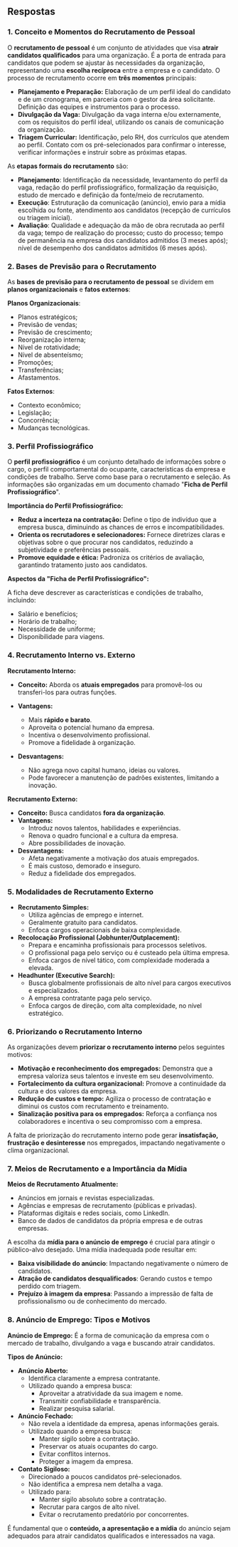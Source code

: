 ## Respostas

### 1. Conceito e Momentos do Recrutamento de Pessoal

O **recrutamento de pessoal** é um conjunto de atividades que visa **atrair candidatos qualificados** para uma organização. É a porta de entrada para candidatos que podem se ajustar às necessidades da organização, representando uma **escolha recíproca** entre a empresa e o candidato. O processo de recrutamento ocorre em **três momentos** principais:

- **Planejamento e Preparação:** Elaboração de um perfil ideal do candidato e de um cronograma, em parceria com o gestor da área solicitante. Definição das equipes e instrumentos para o processo.
- **Divulgação da Vaga:** Divulgação da vaga interna e/ou externamente, com os requisitos do perfil ideal, utilizando os canais de comunicação da organização.
- **Triagem Curricular:** Identificação, pelo RH, dos currículos que atendem ao perfil. Contato com os pré-selecionados para confirmar o interesse, verificar informações e instruir sobre as próximas etapas.

As **etapas formais do recrutamento** são:

- **Planejamento**: Identificação da necessidade, levantamento do perfil da vaga, redação do perfil profissiográfico, formalização da requisição, estudo de mercado e definição da fonte/meio de recrutamento.
- **Execução**: Estruturação da comunicação (anúncio), envio para a mídia escolhida ou fonte, atendimento aos candidatos (recepção de currículos ou triagem inicial).
- **Avaliação**: Qualidade e adequação da mão de obra recrutada ao perfil da vaga; tempo de realização do processo; custo do processo; tempo de permanência na empresa dos candidatos admitidos (3 meses após); nível de desempenho dos candidatos admitidos (6 meses após).

### 2. Bases de Previsão para o Recrutamento

As **bases de previsão para o recrutamento de pessoal** se dividem em **planos organizacionais** e **fatos externos**:

**Planos Organizacionais**:

- Planos estratégicos;
- Previsão de vendas;
- Previsão de crescimento;
- Reorganização interna;
- Nível de rotatividade;
- Nível de absenteísmo;
- Promoções;
- Transferências;
- Afastamentos.

**Fatos Externos**:

- Contexto econômico;
- Legislação;
- Concorrência;
- Mudanças tecnológicas.

### 3. Perfil Profissiográfico

O **perfil profissiográfico** é um conjunto detalhado de informações sobre o cargo, o perfil comportamental do ocupante, características da empresa e condições de trabalho. Serve como base para o recrutamento e seleção. As informações são organizadas em um documento chamado "**Ficha de Perfil Profissiográfico**".

**Importância do Perfil Profissiográfico:**

- **Reduz a incerteza na contratação:** Define o tipo de indivíduo que a empresa busca, diminuindo as chances de erros e incompatibilidades.
- **Orienta os recrutadores e selecionadores:** Fornece diretrizes claras e objetivas sobre o que procurar nos candidatos, reduzindo a subjetividade e preferências pessoais.
- **Promove equidade e ética:** Padroniza os critérios de avaliação, garantindo tratamento justo aos candidatos.

**Aspectos da "Ficha de Perfil Profissiográfico":**

A ficha deve descrever as características e condições de trabalho, incluindo:

- Salário e benefícios;
- Horário de trabalho;
- Necessidade de uniforme;
- Disponibilidade para viagens.

### 4. Recrutamento Interno vs. Externo

**Recrutamento Interno:**

- **Conceito:** Aborda os **atuais empregados** para promovê-los ou transferi-los para outras funções.
    
- **Vantagens:**
    - Mais **rápido e barato**.
    - Aproveita o potencial humano da empresa.
    - Incentiva o desenvolvimento profissional.
    - Promove a fidelidade à organização.
- **Desvantagens:**
    - Não agrega novo capital humano, ideias ou valores.
    - Pode favorecer a manutenção de padrões existentes, limitando a inovação.

**Recrutamento Externo:**
- **Conceito:** Busca candidatos **fora da organização**.
- **Vantagens:**
    - Introduz novos talentos, habilidades e experiências.
    - Renova o quadro funcional e a cultura da empresa.
    - Abre possibilidades de inovação.
- **Desvantagens:**
    - Afeta negativamente a motivação dos atuais empregados.
    - É mais custoso, demorado e inseguro.
    - Reduz a fidelidade dos empregados.

### 5. Modalidades de Recrutamento Externo

- **Recrutamento Simples:**
    - Utiliza agências de emprego e internet.
    - Geralmente gratuito para candidatos.
    - Enfoca cargos operacionais de baixa complexidade.
- **Recolocação Profissional (Jobhunter/Outplacement):**
    - Prepara e encaminha profissionais para processos seletivos.
    - O profissional paga pelo serviço ou é custeado pela última empresa.
    - Enfoca cargos de nível tático, com complexidade moderada a elevada.
- **Headhunter (Executive Search):**
    - Busca globalmente profissionais de alto nível para cargos executivos e especializados.
    - A empresa contratante paga pelo serviço.
    - Enfoca cargos de direção, com alta complexidade, no nível estratégico.

### 6. Priorizando o Recrutamento Interno
As organizações devem **priorizar o recrutamento interno** pelos seguintes motivos:

- **Motivação e reconhecimento dos empregados:** Demonstra que a empresa valoriza seus talentos e investe em seu desenvolvimento.
- **Fortalecimento da cultura organizacional:** Promove a continuidade da cultura e dos valores da empresa.
- **Redução de custos e tempo:** Agiliza o processo de contratação e diminui os custos com recrutamento e treinamento.
- **Sinalização positiva para os empregados:** Reforça a confiança nos colaboradores e incentiva o seu compromisso com a empresa.

A falta de priorização do recrutamento interno pode gerar **insatisfação, frustração e desinteresse** nos empregados, impactando negativamente o clima organizacional.

### 7. Meios de Recrutamento e a Importância da Mídia

**Meios de Recrutamento Atualmente:**
- Anúncios em jornais e revistas especializadas.
- Agências e empresas de recrutamento (públicas e privadas).
- Plataformas digitais e redes sociais, como LinkedIn.
- Banco de dados de candidatos da própria empresa e de outras empresas.

A escolha da **mídia para o anúncio de emprego** é crucial para atingir o público-alvo desejado. Uma mídia inadequada pode resultar em:
- **Baixa visibilidade do anúncio**: Impactando negativamente o número de candidatos.
- **Atração de candidatos desqualificados**: Gerando custos e tempo perdido com triagem.
- **Prejuízo à imagem da empresa**: Passando a impressão de falta de profissionalismo ou de conhecimento do mercado.

### 8. Anúncio de Emprego: Tipos e Motivos

**Anúncio de Emprego:** É a forma de comunicação da empresa com o mercado de trabalho, divulgando a vaga e buscando atrair candidatos.

**Tipos de Anúncio:**

- **Anúncio Aberto:**
    - Identifica claramente a empresa contratante.
    - Utilizado quando a empresa busca:
        - Aproveitar a atratividade da sua imagem e nome.
        - Transmitir confiabilidade e transparência.
        - Realizar pesquisa salarial.
- **Anúncio Fechado:**
    - Não revela a identidade da empresa, apenas informações gerais.
    - Utilizado quando a empresa busca:
        - Manter sigilo sobre a contratação.
        - Preservar os atuais ocupantes do cargo.
        - Evitar conflitos internos.
        - Proteger a imagem da empresa.
- **Contato Sigiloso:**
    - Direcionado a poucos candidatos pré-selecionados.
    - Não identifica a empresa nem detalha a vaga.
    - Utilizado para:
        - Manter sigilo absoluto sobre a contratação.
        - Recrutar para cargos de alto nível.
        - Evitar o recrutamento predatório por concorrentes.

É fundamental que o **conteúdo, a apresentação e a mídia** do anúncio sejam adequados para atrair candidatos qualificados e interessados na vaga.